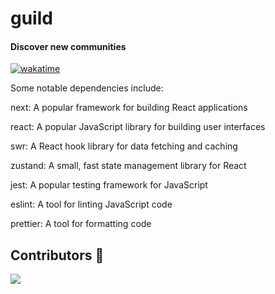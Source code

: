 # guild

#### Discover new communities

[![wakatime](https://wakatime.com/badge/github/tejas-gk/guild2.0.svg)](https://wakatime.com/badge/github/tejas-gk/guild2.0)

Some notable dependencies include:

next: A popular framework for building React applications

react: A popular JavaScript library for building user interfaces

swr: A React hook library for data fetching and caching

zustand: A small, fast state management library for React

jest: A popular testing framework for JavaScript

eslint: A tool for linting JavaScript code

prettier: A tool for formatting code


## Contributors 🤝 
  
 <a href="https://github.com/tejas-gk/guild2.0/graphs/contributors"> 
   <img src="https://contrib.rocks/image?repo=tejas-gk/guild2.0" /> 
 </a>
